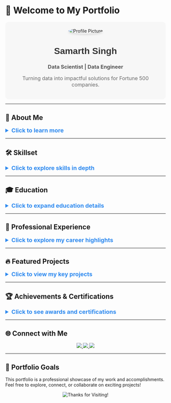 # 👋 Welcome to My Portfolio

<div align="center" style="background-color: #f7f7f7; padding: 20px; border-radius: 10px;">
    <img src="[https://drive.google.com/file/d/19QfJj2AkYEdMh8rZsHEE6ZBw7IycPKiU/view?usp=drive_link]" alt="Profile Picture" style="border-radius: 50%; box-shadow: 0px 4px 6px rgba(0,0,0,0.1);" />
    <h1 style="font-family: Arial, sans-serif; color: #333;">Samarth Singh</h1>
    <h3 style="color: #555;">Data Scientist | Data Engineer</h3>
    <p style="font-size: 16px; color: #666;">Turning data into impactful solutions for Fortune 500 companies.</p>
</div>

---

## 🌟 About Me

<details>
<summary style="font-size: 18px; font-weight: bold; color: #2d89ef;">Click to learn more</summary>
<div style="margin: 10px;">
    I am a highly motivated **Data Scientist** and **Data Engineer** with over three years of professional experience in delivering innovative data solutions. My work has spanned across **Microsoft Azure**, **Databricks**, **Google Cloud**, and **Fortune 500 companies**, where I have:
    - **Optimized workflows and built ETL pipelines**
    - **Leveraged ML models to solve business challenges**
    - **Improved data visualization for better decision-making**
    
    I specialize in scaling data-driven solutions that reduce manual effort and enable organizations to make smarter, faster decisions.  
</div>
</details>

---

## 🛠 Skillset

<details>
<summary style="font-size: 18px; font-weight: bold; color: #2d89ef;">Click to explore skills in depth</summary>
<div style="margin: 10px;">

### **Programming**
- **Languages:** Python, SQL, R, PySpark,Dask
- **Frameworks and Libraries:** TensorFlow, Scikit-learn, PyTorch, Pandas, NumPy, Matplotlib, Seaborn

### **Data Engineering**
- **ETL Pipelines:** Proficient in creating and managing data pipelines using Databricks, Apache Airflow, and Azure Data Factory.
- **Big Data:** Experience with Hadoop, Hive, Spark, and Snowflake for large-scale data processing.
- **Cluster Management:** Skilled in optimizing CI/CD workflows for scalable applications.

### **Cloud Technologies**
- **Platforms:** Microsoft Azure, Google Cloud Platform, Snowflake,Databricks
- **Tools:** Azure Data Factory, BigQuery, Power BI, Tableau

### **Data Science**
- **Techniques:** Regression Analysis, Time Series Forecasting, Decision Trees, Exploratory Data Analysis (EDA)
- **Machine Learning:** Model deployment, evaluation, and performance optimization.

### **Visualization**
- **Dashboards:** Power BI, Tableau
- **Reporting Tools:** Advanced PowerPoint for executive presentations.

</div>
</details>

---

## 🎓 Education

<details>
<summary style="font-size: 18px; font-weight: bold; color: #2d89ef;">Click to expand education details</summary>
<div style="margin: 10px;">

| **University**                    | **Degree**                               | **Timeline**       |
|------------------------------------|------------------------------------------|--------------------|
| University of Maryland, College Park | Master of Science, Data Science           | Aug 2024 – Dec 2025 |
| Vellore Institute of Technology     | Bachelor of Technology, Computer Science | Jul 2017 – Jun 2021 |

</div>
</details>

---

## 💼 Professional Experience

<details>
<summary style="font-size: 18px; font-weight: bold; color: #2d89ef;">Click to explore my career highlights</summary>
<div style="margin: 10px;">

### **Data Scientist/Data Engineer | Mu Sigma Business Solutions**  
*Jul 2021 – Aug 2024 | Bangalore, India*

#### **Key Projects:**
- **Procurement Analytics:**
  - Built 15+ ETL pipelines using Apache Airflow, improving table refresh rates by 30%.
  - Converted SQL procedures into PySpark scripts for improved accessibility.
- **Supply Chain Analytics:**
  - Created stock transfer models that increased inventory balance by 20%.
  - Diagnosed and improved machine learning model recommendations for stakeholders.
- **Perfect Store Analytics:**
  - Automated audits with image recognition, cutting manual efforts by 50%.
  - Designed Power BI dashboards that tracked 20+ KPIs globally.

</div>
</details>

---

## 🔥 Featured Projects

<details>
<summary style="font-size: 18px; font-weight: bold; color: #2d89ef;">Click to view my key projects</summary>
<div style="margin: 10px;">

### 📊 **[Real-Time Data Pipeline with Azure](https://github.com/samarthsingh/data-pipeline)**
- Modularized a Databricks codebase using Dask and PySpark.
- Deployed on Azure Data Factory as a live-stream pipeline generating real-time results.

### 🖼 **[Automated Store Audits with Image Recognition](https://github.com/samarthsingh/store-audits)**
- Built an automated KPI scorecard generator with Azure Data Factory.

</div>
</details>

---

## 🏆 Achievements & Certifications

<details>
<summary style="font-size: 18px; font-weight: bold; color: #2d89ef;">Click to see awards and certifications</summary>
<div style="margin: 10px;">
- **Spot Awards:** Recognized for Data Engineering Excellence at Mu Sigma.  
- **NVIDIA NGC AI Technical Curriculum:** Completed advanced AI training.
</div>
</details>

---

## 🌐 Connect with Me

<div align="center">
    <a href="mailto:samarth1@umd.edu">
        <img src="https://img.shields.io/badge/Email-Contact-red?style=for-the-badge&logo=gmail&logoColor=white" />
    </a>
    <a href="https://linkedin.com/in/samarth-singh-1776a1162">
        <img src="https://img.shields.io/badge/LinkedIn-Connect-blue?style=for-the-badge&logo=linkedin&logoColor=white" />
    </a>
    <a href="https://github.com/samarthsingh1">
        <img src="https://img.shields.io/badge/GitHub-Visit-black?style=for-the-badge&logo=github&logoColor=white" />
    </a>
</div>

---

## 🎯 Portfolio Goals

This portfolio is a professional showcase of my work and accomplishments.  
Feel free to explore, connect, or collaborate on exciting projects!  

<div align="center">
    <img src="https://via.placeholder.com/800x150?text=Thanks+for+Visiting!" alt="Thanks for Visiting!" />
</div>
